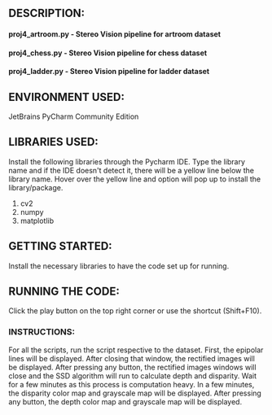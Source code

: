 ## DESCRIPTION:
#### proj4_artroom.py - Stereo Vision pipeline for artroom dataset
#### proj4_chess.py - Stereo Vision pipeline for chess dataset
#### proj4_ladder.py - Stereo Vision pipeline for ladder dataset

## ENVIRONMENT USED:
JetBrains PyCharm Community Edition

## LIBRARIES USED:
Install the following libraries through the Pycharm IDE. Type the library name and if the IDE doesn't detect it, there will be a yellow line below the library name. Hover over the yellow line and option will pop up to install the library/package.

1. cv2
2. numpy
3. matplotlib

## GETTING STARTED:
Install the necessary libraries to have the code set up for running.

## RUNNING THE CODE:
Click the play button on the top right corner or use the shortcut (Shift+F10).

### INSTRUCTIONS:
For all the scripts, run the script respective to the dataset. First, the epipolar lines will be displayed. After closing that window, the rectified images will be displayed. After pressing any button, the rectified images windows will close and the SSD algorithm will run to calculate depth and disparity. Wait for a few minutes as this process is computation heavy. In a few minutes, the disparity color map and grayscale map will be displayed. After pressing any button, the depth color map and grayscale map will be displayed.   






